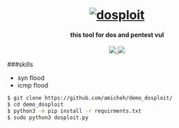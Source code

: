 <h1 align="center">
  <br>
  <a href="https://github.com/amicheh/demo_dosploit/"><img src="https://academy.avast.com/hubfs/New_Avast_Academy/DDoS/DDoS-Distributed_Denial_of_Service-Hero.png" alt="dosploit"></a>

</h1>

<h4 align="center">this tool for dos and pentest vul</h4>

<p align="center">
  <a href="http://python.org">
    <img src="https://img.shields.io/badge/python-v3-blue">
  </a>
  <a href="https://www.microsoft.com/de-de/">
    <img src="https://img.shields.io/badge/platform-Linux-red">
  </a>
</p>

###skills
- syn flood
- icmp flood



```bash
$ git clone https://github.com/amicheh/demo_dosploit/
$ cd demo_dosploit
$ python3 -m pip install -r requirments.txt
$ sudo python3 dosploit.py
```
